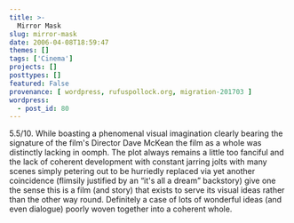 ```yaml
---
title: >-
  Mirror Mask
slug: mirror-mask
date: 2006-04-08T18:59:47
themes: []
tags: ['Cinema']
projects: []
posttypes: []
featured: False
provenance: [ wordpress, rufuspollock.org, migration-201703 ]
wordpress:
  - post_id: 80
---
```


5.5/10. While boasting a phenomenal visual imagination clearly bearing the signature of the film's Director Dave McKean the film as a whole was distinctly lacking in oomph. The plot always remains a little too fanciful and the lack of coherent development with constant jarring jolts with many scenes simply petering out to be hurriedly replaced via yet another coincidence (flimsily justified by an <q>it's all a dream</q> backstory) give one the sense this is a film (and story) that exists to serve its visual ideas rather than the other way round. Definitely a case of lots of wonderful ideas (and even dialogue) poorly woven together into a coherent whole.


